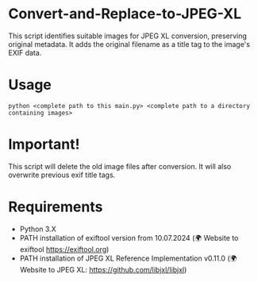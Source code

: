 # Convert-and-Replace-to-JPEG-XL
This script identifies suitable images for JPEG XL conversion, preserving original metadata. 
It adds the original filename as a title tag to the image's EXIF data.

# Usage
```
python <complete path to this main.py> <complete path to a directory containing images>
```

# Important!
This script will delete the old image files after conversion. It will also overwrite previous exif title tags.

# Requirements
- Python 3.X
- PATH installation of exiftool version from 10.07.2024 (🌍 Website to exiftool https://exiftool.org)
- PATH installation of JPEG XL Reference Implementation v0.11.0 (🌍 Website to JPEG XL: https://github.com/libjxl/libjxl)